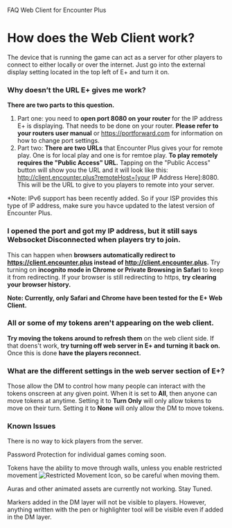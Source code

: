 FAQ Web Client for Encounter Plus

# How does the Web Client work?
The device that is running the game can act as a server for other players to connect to either locally or over the internet. Just go into the external display setting located in the top left of E+ and turn it on.

### Why doesn’t the URL E+ gives me work?
**There are two parts to this question.**
1. Part one: you need to **open port 8080 on your router** for the IP address E+ is displaying. That needs to be done on your router. **Please refer to your routers user manual** or https://portforward.com for information on how to change port settings.
2. Part two: **There are two URLs** that Encounter Plus gives your for remote play. One is for local play and one is for remtoe play. **To play remotely requires the "Public Access" URL.** Tapping on the "Public Access" button will show you the URL and it will look like this: http://client.encounter.plus?remoteHost=[your IP Address Here]:8080. This will be the URL to give to you players to remote into your server. 

*Note: IPv6 support has been recently added. So if your ISP provides this type of IP address, make sure you havce updated to the latest version of Encounter Plus.

### I opened the port and got my IP address, but it still says Websocket Disconnected when players try to join.
This can happen when **browsers automatically redirect to https://client.encounter.plus instead of http://client.encounter.plus.** Try turning on **incognito mode in Chrome or Private Browsing in Safari** to keep it from redirecting. If your browser is still redirecting to https, **try clearing your browser history.** 

**Note: Currently, only Safari and Chrome have been tested for the E+ Web Client.** 

### All or some of my tokens aren't appearing on the web client.
**Try moving the tokens around to refresh them** on the web client side. If that doens't work, **try turning off web server in E+ and turning it back on.** Once this is done **have the players reconnect.** 

### What are the different settings in the web server section of E+?
Those allow the DM to control how many people can interact with the tokens onscreen at any given point. When it is set to **All**, then anyone can move tokens at anytime. Setting it to **Turn Only** will only allow tokens to move on their turn. Setting it to **None** will only allow the DM to move tokens. 

### Known Issues

There is no way to kick players from the server. 

Password Protection for individual games coming soon. 

Tokens have the ability to move through walls, unless you enable restricted movement ![Restricted Movement Icon](https://help.encounter.plus/icons/move-restricted2.png "Restricted Movement"), so be careful when moving them. 

Auras and other animated assets are currently not working. Stay Tuned. 

Markers added in the DM layer will not be visible to players. However, anything written with the pen or highlighter tool will be visible even if added in the DM layer. 

